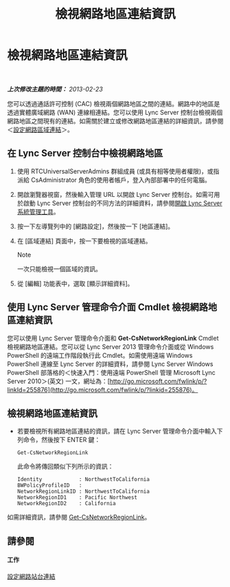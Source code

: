 ﻿---
title: 檢視網路地區連結資訊
TOCTitle: 檢視網路地區連結資訊
ms:assetid: 7b6b2ea2-83d8-4376-afb2-70e5d2cf6444
ms:mtpsurl: https://technet.microsoft.com/zh-tw/library/JJ688102(v=OCS.15)
ms:contentKeyID: 49890128
ms.date: 08/10/2015
mtps_version: v=OCS.15
ms.translationtype: HT
---

# 檢視網路地區連結資訊

 

_**上次修改主題的時間：** 2013-02-23_

您可以透過通話許可控制 (CAC) 檢視兩個網路地區之間的連結。網路中的地區是透過實體廣域網路 (WAN) 連線相連結。您可以使用 Lync Server 控制台檢視兩個網路地區之間現有的連結。如需關於建立或修改網路地區連結的詳細資訊，請參閱＜[設定網路區域連結](lync-server-2013-configuring-network-region-links.md)＞。

## 在 Lync Server 控制台中檢視網路地區

1.  使用 RTCUniversalServerAdmins 群組成員 (或具有相等使用者權限)，或指派給 CsAdministrator 角色的使用者帳戶，登入內部部署中的任何電腦。

2.  開啟瀏覽器視窗，然後輸入管理 URL 以開啟 Lync Server 控制台。如需可用於啟動 Lync Server 控制台的不同方法的詳細資料，請參閱[開啟 Lync Server 系統管理工具](lync-server-2013-open-lync-server-administrative-tools.md)。

3.  按一下左導覽列中的 \[網路設定\]，然後按一下 \[地區連結\]。

4.  在 \[區域連結\] 頁面中，按一下要檢視的區域連結。
    
    > [!NOTE]  
    > 一次只能檢視一個區域的資訊。
    


5.  從 \[編輯\] 功能表中，選取 \[顯示詳細資料\]。

## 使用 Lync Server 管理命令介面 Cmdlet 檢視網路地區連結資訊

您可以使用 Lync Server 管理命令介面和 **Get-CsNetworkRegionLink** Cmdlet 檢視網路地區連結。您可以從 Lync Server 2013 管理命令介面或從 Windows PowerShell 的遠端工作階段執行此 Cmdlet。如需使用遠端 Windows PowerShell 連線至 Lync Server 的詳細資料，請參閱 Lync Server Windows PowerShell 部落格的＜快速入門：使用遠端 PowerShell 管理 Microsoft Lync Server 2010＞(英文) 一文，網址為：[http://go.microsoft.com/fwlink/p/?linkId=255876](http://go.microsoft.com/fwlink/p/?linkid=255876)。

## 檢視網路地區連結資訊

  - 若要檢視所有網路地區連結的資訊，請在 Lync Server 管理命令介面中輸入下列命令，然後按下 ENTER 鍵：
    
        Get-CsNetworkRegionLink
    
    此命令將傳回類似下列所示的資訊：
    
        Identity            : NorthwestToCalifornia
        BWPolicyProfileID   :
        NetworkRegionLinkID : NorthwestToCalifornia
        NetworkRegionID1    : Pacific Northwest
        NetworkRegionID2    : California

如需詳細資訊，請參閱 [Get-CsNetworkRegionLink](https://docs.microsoft.com/en-us/powershell/module/skype/Get-CsNetworkRegionLink)。

## 請參閱

#### 工作

[設定網路站台連結](lync-server-2013-configuring-network-site-links.md)

